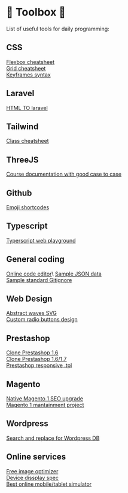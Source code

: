 # :hammer:  Toolbox  :hammer:
List of useful tools for daily programming:

## CSS
[Flexbox cheatsheet](https://css-tricks.com/snippets/css/a-guide-to-flexbox/)\
[Grid cheatsheet](https://css-tricks.com/snippets/css/complete-guide-grid/)\
[Keyframes syntax](https://css-tricks.com/snippets/css/keyframe-animation-syntax/)

## Laravel
[HTML TO laravel](https://kiranworkspace.com/html-to-laravel/)

## Tailwind
[Class cheatsheet](https://tailwindcomponents.com/cheatsheet/)

## ThreeJS
[Course documentation with good case to case](https://sbcode.net/threejs/threejs-typescript-boilerplate/)

## Github
[Emoji shortcodes](https://gist.github.com/rxaviers/7360908)

## Typescript
[Typerscript web playground](https://www.typescriptlang.org/play)

## General coding
[Online code editor](https://replit.com/~)\
[Sample JSON data](https://jsonplaceholder.typicode.com/)\
[Sample standard Gitignore](https://www.jcchouinard.com/gitignore-template/)

## Web Design
[Abstract waves SVG](https://getwaves.io/)\
[Custom radio buttons design](https://freefrontend.com/css-radio-buttons/)


## Prestashop
[Clone Prestashop 1.6](https://martinb.eu/2015/12/how-to-duplicate-prestashop-for-development-in-cpanel/)\
[Clone Prestashop 1.6/1.7](https://www.prestashop.com/forums/topic/313999-tutorial-how-to-clone-your-shop-for-upgrades/)\
[Prestashop responsive .tpl](https://www.themebooster.com/it/tutorial-prestashop/prestashop-rilevare-dispositivi-mobili/)

## Magento
[Native Magento 1 SEO upgrade](https://www.magentiamo.it/blog/seo-per-magento-quali-sono-7-errori-piu-comuni-e-come-risolverli/)\
[Magento 1 mantainment project](https://mage-one.com/)

## Wordpress
[Search and replace for Wordpress DB](https://interconnectit.com/search-and-replace-for-wordpress-databases/)


## Online services
[Free image optimizer](https://tinyjpg.com/)\
[Device dissplay spec](https://www.mydevice.io/)\
[Best online mobile/tablet simulator](https://appetize.io/login?next=%2Fapps)
